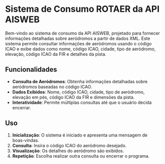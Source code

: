 # Sistema de Consumo ROTAER da API AISWEB

Bem-vindo ao sistema de consumo da API AISWEB, projetado para fornecer informações detalhadas sobre aeródromos a partir de dados XML. Este sistema permite consultar informações de aeródromos usando o código ICAO e exibe dados como nome, código ICAO, cidade, tipo de aeródromo, elevação, código ICAO da FIR e detalhes da pista.

## Funcionalidades

- **Consulta de Aeródromos**: Obtenha informações detalhadas sobre aeródromos baseadas no código ICAO.
- **Dados Exibidos**: Nome, código ICAO, cidade, tipo de aeródromo, elevação em pés, código ICAO da FIR e dimensões da pista.
- **Interatividade**: Permite múltiplas consultas até que o usuário decida encerrar.

## Uso

1. **Inicialização**: O sistema é iniciado e apresenta uma mensagem de boas-vindas.
2. **Consulta**: Insira o código ICAO do aeródromo desejado.
3. **Visualização**: Os detalhes do aeródromo são exibidos.
4. **Repetição**: Escolha realizar outra consulta ou encerrar o programa.
